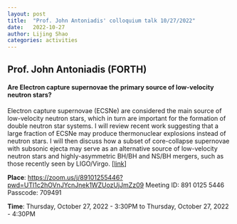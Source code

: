 ```yaml
---
layout: post
title:  "Prof. John Antoniadis' colloquium talk 10/27/2022"
date:   2022-10-27
author: Lijing Shao
categories: activities
---
```


## Prof. John Antoniadis (FORTH)

#### Are Electron capture supernovae the primary source of low-velocity neutron stars?

Electron capture supernovae (ECSNe) are considered the main source of low-velocity neutron stars, which in turn are important for the formation of double neutron star systems. I will review recent work  suggesting that a large fraction of ECSNe may produce thermonuclear explosions instead of neutron stars. I will then discuss how a subset of core-collapse supernovae with subsonic ejecta may serve as an alternative source of low-velocity neutron stars and highly-asymmetric BH/BH and NS/BH mergers, such as those recently seen by LIGO/Virgo.
[[link](http://kiaa.pku.edu.cn/info/1024/8537.htm)]

**Place**: https://zoom.us/j/89101255446?pwd=UTl1c2hOVnJYcnJnek1WZUozUjJmZz09 Meeting ID: 891 0125 5446 Passcode: 709491

**Time**: Thursday, October 27, 2022 - 3:30PM to Thursday, October 27, 2022 - 4:30PM
